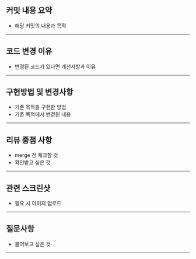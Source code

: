 ## 커밋 내용 요약

- 해당 커밋의 내용과 목적

---

## 코드 변경 이유

- 변경된 코드가 있다면 개선사항과 이유

---

## 구현방법 및 변경사항

- 기존 목적을 구현한 방법
- 기존 목적에서 변겯된 내용

---

## 리뷰 중점 사항

- merge 전 체크할 것
- 확인받고 싶은 것

---

## 관련 스크린샷

- 필요 시 이미지 업로드

---

## 질문사항

- 물어보고 싶은 것

---
